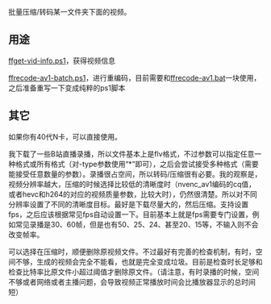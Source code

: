 批量压缩/转码某一文件夹下面的视频。

## 用途
[ffget-vid-info.ps1](ffget-vid-info.ps1)，获得视频信息

[ffrecode-av1-batch.ps1](ffrecode-av1-batch.ps1)，进行重编码，目前需要和[ffrecode-av1.bat](ffrecode-av1.bat)一块使用，之后准备重写一下变成纯粹的ps1脚本


## 其它

如果你有40代N卡，可以直接使用。

我下载了一些B站直播录播，所以文件基本上是flv格式，不过参数可以指定任意一种格式或所有格式（对-type参数使用“*”即可），之后会尝试接受多种格式（需要能接受任意数量的参数）。录播很占空间，所以转码/压缩很有必要。我的观察是，视频分辨率越大，压缩的时候选择比较低的清晰度时（nvenc_av1编码的cq值，或者hevc和h264的对应的视频质量参数，比较大时），仍然很清楚。所以对不同分辨率设置了不同的清晰度目标。最好是下载尽量大的，然后压缩。支持设置fps，之后应该根据常见fps自动设置一下。目前基本上就是fps需要专门设置，例如常见录播是30、60帧，但是也有50、25、24、甚至20、15等，不输入则不会改变帧率。

可以选择在压缩时，顺便删除原视频文件。不过最好有完善的检查机制，有时，空间不够，生成的视频会完全不能看，也就是完全变成垃圾。目前是检查时长足够和检查比特率比原文件小超过阈值才删除原文件。（请注意，有时录播的时候，空间不够或者网络或者主播问题，会导致视频正常播放时间会比播放器显示的总时间短）